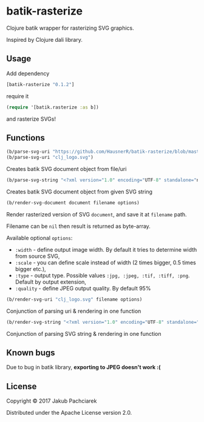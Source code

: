 # batik-rasterize

Clojure batik wrapper for rasterizing SVG graphics.

Inspired by Clojure dali library.

## Usage

Add dependency

```clojure
[batik-rasterize "0.1.2"]
```

require it

```clojure
(require '[batik.rasterize :as b])
```

and rasterize SVGs!

## Functions

```clojure
(b/parse-svg-uri "https://github.com/HausnerR/batik-rasterize/blob/master/clj_logo.svg")
(b/parse-svg-uri "clj_logo.svg")
```

Creates batik SVG document object from file/uri


```clojure
(b/parse-svg-string "<?xml version="1.0" encoding="UTF-8" standalone="no"?><svg>...</svg>")
```

Creates batik SVG document object from given SVG string


```clojure
(b/render-svg-document document filename options)
```

Render rasterized version of SVG ```document```, and save it at ```filename``` path.

Filename can be ```nil``` then result is returned as byte-array.

Available optional ```options```:

- ```:width``` - define output image width. By default it tries to determine width from source SVG,
- ```:scale``` - you can define scale instead of width (2 times bigger, 0.5 times bigger etc.),
- ```:type``` - output type. Possible values ```:jpg, :jpeg, :tif, :tiff, :png```. Default by output extension,
- ```:quality``` - define JPEG output quality. By default 95%


```clojure
(b/render-svg-uri "clj_logo.svg" filename options)
```

Conjunction of parsing uri & rendering in one function


```clojure
(b/render-svg-string "<?xml version="1.0" encoding="UTF-8" standalone="no"?><svg>...</svg>" filename options)
```

Conjunction of parsing SVG string & rendering in one function

## Known bugs

Due to bug in batik library, **exporting to JPEG doesn't work :(**


## License

Copyright © 2017 Jakub Pachciarek

Distributed under the Apache License version 2.0.
